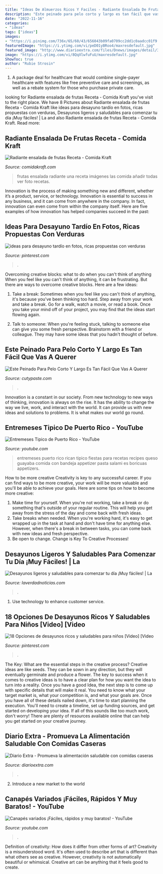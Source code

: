 ```yaml
---
title: "Ideas De Almuerzos Ricos Y Faciles - Radiante Ensalada De Frutas Receta"
description: "Este peinado para pelo corto y largo es tan fácil que vas a querer"
date: "2022-11-16"
categories:
- "ideas"
tags: ["ideas"]
images:
- "https://i.pinimg.com/736x/65/60/43/656043b09fa0709cc2dd1c0aadcc01f9.jpg"
featuredImage: "https://i.ytimg.com/vi/peD01yBRoo4/maxresdefault.jpg"
featured_image: "http://www.diarioextra.com/files/Dnews/images/detail/343723_arrozconpollo.jpg"
image: "https://i.ytimg.com/vi/8QqXlwfuFuU/maxresdefault.jpg"
ShowToc: true
author: "Rubie Strosin"
---
```



1) A package deal for healthcare that would combine single-payer healthcare with features like free preventive care and screenings, as well as a rebate system for those who purchase private care.

	

		
looking for Radiante ensalada de frutas Receta - Comida Kraft you've visit to the right place. We have 8 Pictures about Radiante ensalada de frutas Receta - Comida Kraft like ideas para desayuno tardío en fotos, ricas propuestas con verduras, Desayunos ligeros y saludables para comenzar tu día ¡Muy fáciles! | La and also Radiante ensalada de frutas Receta - Comida Kraft. Read more:
		
    
## Radiante Ensalada De Frutas Receta - Comida Kraft

<img loading=lazy src="http://assets.kraftfoods.com/recipe_images/opendeploy/143367_640x428.jpg" onerror="this.onerror=null;this.src='https://tse3.mm.bing.net/th?id=OIP.hWSra0Qh2AFtcxLm2tgOyAHaE8&amp;pid=15.1';" alt="Radiante ensalada de frutas Receta - Comida Kraft">

_Source: comidakraft.com_

>frutas ensalada radiante una receta imágenes las comida añadir todas ver foto recetas. 

	

Innovation is the process of making something new and different, whether it’s a product, service, or technology. Innovation is essential to success in any business, and it can come from anywhere in the company. In fact, innovation can even come from within the company itself. Here are five examples of how innovation has helped companies succeed in the past:

    
## Ideas Para Desayuno Tardío En Fotos, Ricas Propuestas Con Verduras

<img loading=lazy src="https://i.pinimg.com/736x/6d/7b/f4/6d7bf49821ccb9e755c11c1d5c8a9c52.jpg" onerror="this.onerror=null;this.src='https://tse4.mm.bing.net/th?id=OIP.nWSuEyuDWsZzyFJDLpjlTQHaLH&amp;pid=15.1';" alt="ideas para desayuno tardío en fotos, ricas propuestas con verduras">

_Source: pinterest.com_

>. 

	

Overcoming creative blocks: what to do when you can't think of anything
When you feel like you can't think of anything, it can be frustrating. But there are ways to overcome creative blocks. Here are a few ideas: 
1. Take a break: Sometimes when you feel like you can't think of anything, it's because you've been thinking too hard. Step away from your work and take a break. Go for a walk, watch a movie, or read a book. Once you take your mind off of your project, you may find that the ideas start flowing again.

2. Talk to someone: When you're feeling stuck, talking to someone else can give you some fresh perspective. Brainstorm with a friend or colleague. They may have some ideas that you hadn't thought of before.


    
## Este Peinado Para Pelo Corto Y Largo Es Tan Fácil Que Vas A Querer

<img loading=lazy src="https://www.cutypaste.com/wp-content/uploads/2018/09/3-21.jpg" onerror="this.onerror=null;this.src='https://tse3.mm.bing.net/th?id=OIP.rlRQSiLnaAJICL92ihUXbwHaLH&amp;pid=15.1';" alt="Este Peinado Para Pelo Corto Y Largo Es Tan Fácil Que Vas A Querer">

_Source: cutypaste.com_

>. 

	

Innovation is a constant in our society. From new technology to new ways of thinking, innovation is always on the rise. It has the ability to change the way we live, work, and interact with the world. It can provide us with new ideas and solutions to problems. It is what makes our world go round.

    
## Entremeses Tipico De Puerto Rico - YouTube

<img loading=lazy src="https://i.ytimg.com/vi/8QqXlwfuFuU/maxresdefault.jpg" onerror="this.onerror=null;this.src='https://tse1.mm.bing.net/th?id=OIP.cIv5aJXxgluUz2NfbqbOvwHaEK&amp;pid=15.1';" alt="Entremeses Tipico de Puerto Rico - YouTube">

_Source: youtube.com_

>entremeses puerto rico rican tipico fiestas para recetas recipes queso guayaba comida con bandeja appetizer pasta salami es boricuas appetizers. 

	

How to be more creative
Creativity is key to any successful career. If you can find ways to be more creative, your work will be more valuable and you'll be able to achieve your goals. Here are some tips on how to become more creative: 
1. Make time for yourself. When you're not working, take a break or do something that's outside of your regular routine. This will help you get away from the stress of the day and come back with fresh ideas. 
2. Take breaks when needed. When you're working hard, it's easy to get wrapped up in the task at hand and don't have time for anything else. However, when there's a break in between tasks, you can come back with new ideas and fresh perspective. 
3. Be open to change. Change is Key To Creative Processes!

    
## Desayunos Ligeros Y Saludables Para Comenzar Tu Día ¡Muy Fáciles! | La

<img loading=lazy src="https://laverdadnoticias.com/__export/1606397809852/sites/laverdad/img/2020/11/26/desayunos_ligeros_saludables.jpg_673822677.jpg" onerror="this.onerror=null;this.src='https://tse3.mm.bing.net/th?id=OIP.SxlTbCLfZ6_UYoKQh-EwygHaD4&amp;pid=15.1';" alt="Desayunos ligeros y saludables para comenzar tu día ¡Muy fáciles! | La">

_Source: laverdadnoticias.com_

>. 

	

1. Use technology to enhance customer service.

    
## 18 Opciones De Desayunos Ricos Y Saludables Para Niños [Video] [Video

<img loading=lazy src="https://i.pinimg.com/736x/65/60/43/656043b09fa0709cc2dd1c0aadcc01f9.jpg" onerror="this.onerror=null;this.src='https://tse1.mm.bing.net/th?id=OIP.MxqU9KVo6_GR17klbDZPRAHaNk&amp;pid=15.1';" alt="18 Opciones de desayunos ricos y saludables para niños [Video] [Video">

_Source: pinterest.com_

>. 

	

The Key: What are the essential steps in the creative process?
Creative ideas are like seeds. They can be sown in any direction, but they will eventually germinate and produce a flower. The key to success when it comes to creative ideas is to have a clear plan for how you want the idea to turn into a reality. Once you have a good Idea, the next step is to come up with specific details that will make it real. You need to know what your target market is, what your competition is, and what your goals are. Once you have all of these details nailed down, it's time to start planning the execution. You'll need to create a timeline, set up funding sources, and get started on developing your idea. If all of this sounds like too much work, don't worry! There are plenty of resources available online that can help you get started on your creative journey.

    
## Diario Extra - Promueva La Alimentación Saludable Con Comidas Caseras

<img loading=lazy src="http://www.diarioextra.com/files/Dnews/images/detail/343723_arrozconpollo.jpg" onerror="this.onerror=null;this.src='https://tse1.mm.bing.net/th?id=OIP.PRDLSMBRh_wSbiMw-tZ3twHaE8&amp;pid=15.1';" alt="Diario Extra - Promueva la alimentación saludable con comidas caseras">

_Source: diarioextra.com_

>. 

	

2. Introduce a new market to the world 

    
## Canapés Variados ¡Fáciles, Rápidos Y Muy Baratos! - YouTube

<img loading=lazy src="https://i.ytimg.com/vi/peD01yBRoo4/maxresdefault.jpg" onerror="this.onerror=null;this.src='https://tse1.mm.bing.net/th?id=OIP.mjs8Go49et_31wLL06OpkgHaEK&amp;pid=15.1';" alt="Canapés variados ¡Fáciles, rápidos y muy baratos! - YouTube">

_Source: youtube.com_

>. 

	

Definition of creativity: How does it differ from other forms of art?
Creativity is a misunderstood word. It's often used to describe art that is different than what others see as creative. However, creativity is not automatically beautiful or whimsical. Creative art can be anything that it feels good to create.

